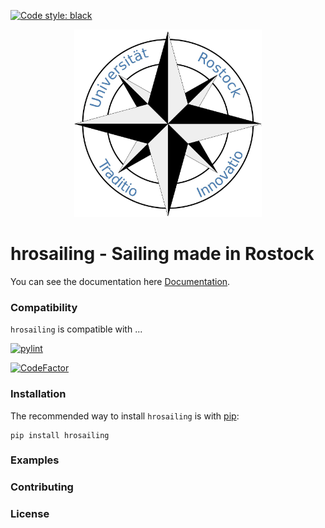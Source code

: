 [![Code style: black](https://img.shields.io/badge/code%20style-black-000000.svg)](https://github.com/psf/black)

<p align="center">
    <img src="logo.png" width=300px height=300px alt="hrosailing">
</p>

hrosailing - Sailing made in Rostock
====================================

You can see the documentation here [Documentation](https://vfdannenberg.github.io/hrosailing "hrosailing").

### Compatibility 

`hrosailing` is compatible with ... 

<!-- [![Python version](..) -->
[![pylint](https://github.com/VFDannenberg/hrosailing/actions/workflows/push-pylint.yml/badge.svg)](https://github.com/VFDannenberg/hrosailing/actions/workflows/push-pylint.yml)
<!-- [![Build Status](https://github.com/vfdannenberg/hrosailing/actions/workflows) -->
[![CodeFactor](https://www.codefactor.io/repository/github/vfdannenberg/hrosailing/badge)](https://www.codefactor.io/repository/github/vfdannenberg/hrosailing)
<!-- [![Coverage Status](..) -->

### Installation

The recommended way to install `hrosailing` is with 
[pip](http://pypi.python.org/pypi/pip/):
    
    pip install hrosailing

<!-- [![PyPI version](..) -->
<!-- [![PyPI downloads](..) -->

### Examples



### Contributing 


### License 

